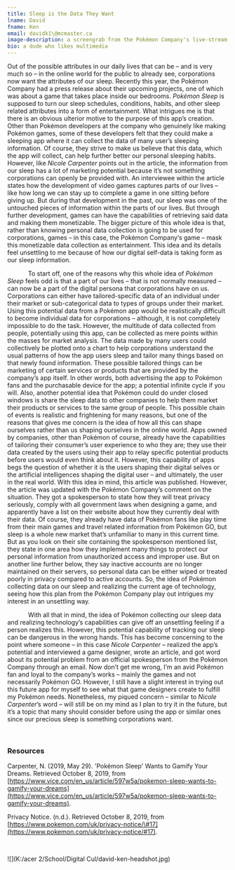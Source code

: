 ```yaml
---
title: Sleep is the Data They Want
lname: David
fname: Ken
email: davidk1\@mcmaster.ca
image-description: a screengrab from the Pokémon Company's live-stream of the press release
bio: a dude who likes multimedia 
---
```

Out of the possible attributes in our daily lives that can be – and
is very much so – in the online world for the public to already see,
corporations now want the attributes of our sleep. Recently this year, the
Pokémon Company had a press release about their upcoming projects, one of which
was about a game that takes place inside our bedrooms. *Pokémon Sleep* is
supposed to turn our sleep schedules, conditions, habits, and other sleep
related attributes into a form of entertainment. What intrigues me is that there
is an obvious ulterior motive to the purpose of this app’s creation. Other than
Pokémon developers at the company who genuinely like making Pokémon games, some
of these developers felt that they could make a sleeping app where it can
collect the data of many user’s sleeping information. Of course, they strive to
make us believe that this data, which the app will collect, can help further
better our personal sleeping habits. However, like *Nicole Carpenter* points out
in the article, the information from our sleep has a lot of marketing potential
because it’s not something corporations can openly be provided with. An
interviewee within the article states how the development of video games
captures parts of our lives – like how long we can stay up to complete a game in
one sitting before giving up. But during that development in the past, our sleep
was one of the untouched pieces of information within the parts of our lives.
But through further development, games can have the capabilities of retrieving
said data and making them monetizable. The bigger picture of this whole idea is
that, rather than knowing personal data collection is going to be used for
corporations, games – in this case, the Pokémon Company‘s game – mask this
monetizable data collection as entertainment. This idea and its details feel
unsettling to me because of how our digital self-data is taking form as our
sleep information.

            To start off, one of the reasons why this whole idea of *Pokémon
Sleep* feels odd is that a part of our lives – that is not normally measured –
can now be a part of the digital persona that corporations have on us.
Corporations can either have tailored-specific data of an individual under their
market or sub-categorical data to types of groups under their market. Using this
potential data from a Pokémon app would be realistically difficult to become
individual data for corporations – although, it is not completely impossible to
do the task. However, the multitude of data collected from people, potentially
using this app, can be collected as mere points within the masses for market
analysis. The data made by many users could collectively be plotted onto a chart
to help corporations understand the usual patterns of how the app users sleep
and tailor many things based on that newly found information. These possible
tailored things can be marketing of certain services or products that are
provided by the company’s app itself. In other words, both advertising the app
to Pokémon fans and the purchasable device for the app; a potential infinite
cycle if you will. Also, another potential idea that Pokémon could do under
closed windows is share the sleep data to other companies to help them market
their products or services to the same group of people. This possible chain of
events is realistic and frightening for many reasons, but one of the reasons
that gives me concern is the idea of how all this can shape ourselves rather
than us shaping ourselves in the online world. Apps owned by companies, other
than Pokémon of course, already have the capabilities of tailoring their
consumer’s user experience to who they are; they use their data created by the
users using their app to relay specific potential products before users would
even think about it. However, this capability of apps begs the question of
whether it is the users shaping their digital selves or the artificial
intelligences shaping the digital user – and ultimately, the user in the real
world. With this idea in mind, this article was published. However, the article
was updated with the Pokémon Company’s comment on the situation. They got a
spokesperson to state how they will treat privacy seriously, comply with all
government laws when designing a game, and apparently have a list on their
website about how they currently deal with their data. Of course, they already
have data of Pokémon fans like play time from their main games and travel
related information from Pokémon GO, but sleep is a whole new market that’s
unfamiliar to many in this current time. But as you look on their site
containing the spokesperson mentioned list, they state in one area how they
implement many things to protect our personal information from unauthorized
access and improper use. But on another line further below, they say inactive
accounts are no longer maintained on their servers, so personal data can be
either wiped or treated poorly in privacy compared to active accounts. So, the
idea of Pokémon collecting data on our sleep and realizing the current age of
technology, seeing how this plan from the Pokémon Company play out intrigues my
interest in an unsettling way.

            With all that in mind, the idea of Pokémon collecting our sleep data
and realizing technology’s capabilities can give off an unsettling feeling if a
person realizes this. However, this potential capability of tracking our sleep
can be dangerous in the wrong hands. This has become concerning to the point
where someone – in this case *Nicole Carpenter* – realized the app’s potential
and interviewed a game designer, wrote an article, and got word about its
potential problem from an official spokesperson from the Pokémon Company through
an email. Now don’t get me wrong, I’m an avid Pokémon fan and loyal to the
company’s works – mainly the games and not necessarily Pokémon GO. However, I
still have a slight interest in trying out this future app for myself to see
what that game designers create to fulfill my Pokémon needs. Nonetheless, my
piqued concern – similar to *Nicole Carpenter*’s word – will still be on my mind
as I plan to try it in the future, but it’s a topic that many should consider
before using the app or similar ones since our precious sleep is something
corporations want.

 

### Resources

Carpenter, N. (2019, May 29). 'Pokémon Sleep' Wants to Gamify Your Dreams.
Retrieved October 8, 2019, from
[https://www.vice.com/en_us/article/597w5a/pokemon-sleep-wants-to-gamify-your-dreams](https://www.vice.com/en_us/article/597w5a/pokemon-sleep-wants-to-gamify-your-dreams).

Privacy Notice. (n.d.). Retrieved October 8, 2019, from
[https://www.pokemon.com/uk/privacy-notice/\#17](https://www.pokemon.com/uk/privacy-notice/#17).

 

![](K:/acer 2/School/Digital Cul/david-ken-headshot.jpg)

